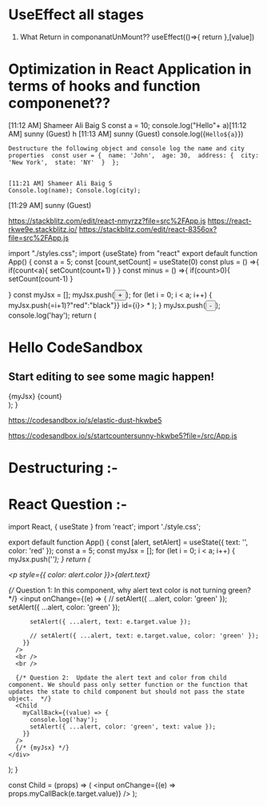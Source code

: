 # UseEffect all stages 
1. What Return in componanatUnMount??
useEffect(()=>{
    return 
  },[value])
# Optimization in React Application in terms of hooks and function componenet?? 



  [11:12 AM] Shameer Ali Baig S
    const a = 10; console.log("Hello"+ a)
​[11:12 AM] sunny (Guest)
    h
​[11:13 AM] sunny (Guest)
    console.log({​​`Hello${​​a}​​`}​​)


    Destructure the following object and console log the name and city properties  const user = {  name: 'John',  age: 30,  address: {  city: 'New York',  state: 'NY'  }  }; 


    [11:21 AM] Shameer Ali Baig S
    Console.log(name); Console.log(city); 
​[11:29 AM] sunny (Guest)
    
<script>
/*function a(i){​​​​​​​
    return function (j){​​​​​​​
        if(j){​​​​​​​
            return a(i+j);
        }​​​​​​​
        return i
    }​​​​​​​
}​​​​​​​


const res= a(2)(3)();
console.log(res,"res")
*/



const user = {​​​​​​​  
name: 'John',  
age: 30, 
address: {​​​​​​​  city: 'New York',  state: 'NY'  }​​​​​​​  


}​​​​​​​; 
const {...user} = user
console.log(name)
console.log(city)











const {​​​​​​​name,address:{​​​​​​​city}​​​​​​​}​​​​​​​ = user
//const {​​​​​​​city}​​​​​​​ = address
console.log(name)
console.log(city)
//output {​​​​​​​john:NewYork}​​​​​​​
</script>

https://stackblitz.com/edit/react-nmyrzz?file=src%2FApp.js
https://react-rkwe9e.stackblitz.io/
https://stackblitz.com/edit/react-8356ox?file=src%2FApp.js



import "./styles.css";
import {useState} from "react"
export default function App() {
 const a = 5;
 const [count,setCount] = useState(0)
 const plus = () =>{
 if(count<a){
 setCount(count+1)
 }
 }
 const minus = () =>{
 if(count>0){
 setCount(count-1)
 }
 
 }
 const myJsx = [];
 myJsx.push(<button onClick={plus}> + </button>);
 for (let i = 0; i < a; i++) {
 myJsx.push(<span 
 style={{color:(count>=i+1)?"red":"black"}}
 id={i}> * </span>);
 }
 myJsx.push(<button onClick={minus}> - </button>);
 console.log('hay');
 return (
 <div className="App">
 <h1>Hello CodeSandbox</h1>
 <h2>Start editing to see some magic happen!</h2>
 {myJsx}
 {count}
 </div>
 );
}

https://codesandbox.io/s/elastic-dust-hkwbe5

https://codesandbox.io/s/startcountersunny-hkwbe5?file=/src/App.js



# Destructuring :-

<script>
/*function a(i){
	return function (j){
    	if(j){
    		return i+j;
        }
        return i
    }
}

const res= a(2)(3)();
console.log(res,"res")
*/


const user = {  name: 'John',  
age: 30, 
address: {  city: 'New York',  state: 'NY'  }  

}; 
const {name,address:{city}} = user
//const {city} = address
console.log(name)
console.log(city)
//output {john:NewYork}
</script>




# React Question :-
import React, { useState } from 'react';
import './style.css';

export default function App() {
  const [alert, setAlert] = useState({ text: '', color: 'red' });
  const a = 5;
  const myJsx = [];
  for (let i = 0; i < a; i++) {
    myJsx.push('*');
  }
  return (
    <div>
      <p style={{ color: alert.color }}>{alert.text}</p>
      {/* Question 1: In this component, why alert text color is not turning green? */}
      <input
        onChange={(e) => {
          // setAlert({ ...alert, color: 'green' });
          setAlert({ ...alert, color: 'green' });

          setAlert({ ...alert, text: e.target.value });

          // setAlert({ ...alert, text: e.target.value, color: 'green' });
        }}
      />
      <br />
      <br />

      {/* Question 2:  Update the alert text and color from child component. We should pass only setter function or the function that updates the state to child component but should not pass the state object.  */}
      <Child
        myCallBack={(value) => {
          console.log('hay');
          setAlert({ ...alert, color: 'green', text: value });
        }}
      />
      {/* {myJsx} */}
    </div>
  );
}

const Child = (props) => (
  <input onChange={(e) => props.myCallBack(e.target.value)} />
);
